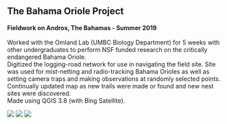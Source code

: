 ## The Bahama Oriole Project
**Fieldwork on Andros, The Bahamas - Summer 2019**
<br><br>
Worked with the Omland Lab (UMBC Biology Department) for 5 weeks with other undergraduates to perform NSF funded research on the critically endangered Bahama Oriole.
<br>
Digitized the logging-road network for use in navigating the field site. Site was used for mist-netting and radio-tracking Bahama Orioles as well as setting camera traps and making observations at randomly selected points.
<br>
Continually updated map as new trails were made or found and new nest sites were discovered.
<br>
Made using QGIS 3.8 (with Bing Satellite).

<image src="images/Early_labeled_map.PNG?raw=true"/>

<image src="images/Western_area_map.PNG?raw=true"/>

<image src="images/Later_camera_map.PNG?raw=true"/>
